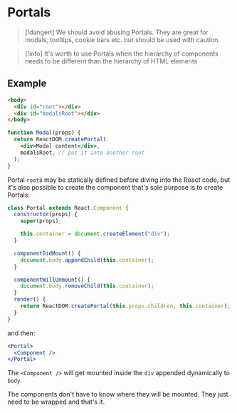 # Portals

> [!dangert] We should avoid abusing Portals. They are great for modals, tooltips, cookie bars etc. but should be used with caution.

> [!info] It's worth to use Portals when the hierarchy of components needs to be different than the hierarchy of HTML elements

## Example

```html
<body>
  <div id="root"></div>
  <div id="modalsRoot"></div>
</body>
```

```jsx
function Modal(props) {
  return ReactDOM.createPortal(
    <div>Modal content</div>,
    modalsRoot, // put it into another root
  );
}
```

Portal `root`s may be statically defined before diving into the React code, but it's also possible to create the component that's sole purpose is to create Portals:

```jsx
class Portal extends React.Component {
  constructor(props) {
    super(props);

    this.container = document.createElement("div");
  }

  componentDidMount() {
    document.body.appendChild(this.container);
  }

  componentWillUnmount() {
    document.body.removeChild(this.container);
  }
  render() {
    return ReactDOM.createPortal(this.props.children, this.container);
  }
}
```

and then:

```jsx
<Portal>
  <Component />
</Portal>
```

The `<Component />` will get mounted inside the `div` appended dynamically to `body`.

The components don't have to know where they will be mounted. They just need to be wrapped and that's it.
